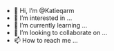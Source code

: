 - 👋 Hi, I’m @Katieqarm
- 👀 I’m interested in ...
- 🌱 I’m currently learning ...
- 💞️ I’m looking to collaborate on ...
- 📫 How to reach me ...

<!---
Katieqarm/Katieqarm is a ✨ special ✨ repository because its `README.md` (this file) appears on your GitHub profile.
You can click the Preview link to take a look at your changes.
--->
